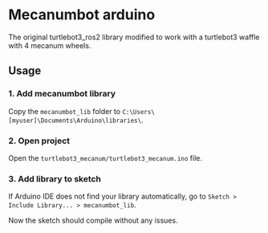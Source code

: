 # Mecanumbot arduino
The original turtlebot3_ros2 library modified to work with a turtlebot3 waffle with 4 mecanum wheels.

## Usage

### 1. Add mecanumbot library

Copy the `mecanumbot_lib` folder to `C:\Users\[myuser]\Documents\Arduino\libraries\`.

### 2. Open project

Open the `turtlebot3_mecanum/turtlebot3_mecanum.ino` file.

### 3. Add library to sketch

If Arduino IDE does not find your library automatically, go to `Sketch > Include Library... > mecanumbot_lib`.

Now the sketch should compile without any issues.